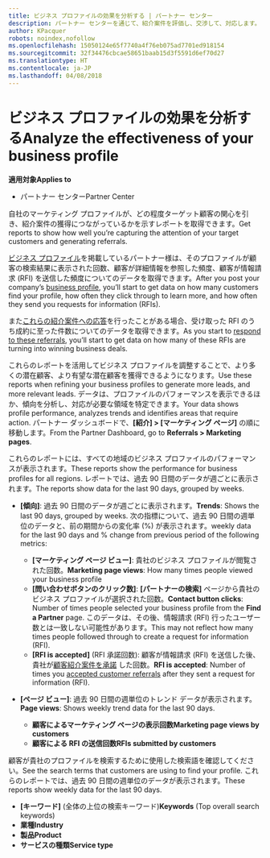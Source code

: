 ```yaml
---
title: ビジネス プロファイルの効果を分析する | パートナー センター
description: パートナー センターを通じて、紹介案件を評価し、交渉して、対応します。
author: KPacquer
robots: noindex,nofollow
ms.openlocfilehash: 15050124e65f7740a4f76eb075ad7701ed918154
ms.sourcegitcommit: 32f34476cbcae58651baab15d3f5591d6ef70d27
ms.translationtype: HT
ms.contentlocale: ja-JP
ms.lasthandoff: 04/08/2018
---
```

# <a name="analyze-the-effectiveness-of-your-business-profile"></a><span data-ttu-id="a7321-103">ビジネス プロファイルの効果を分析する</span><span class="sxs-lookup"><span data-stu-id="a7321-103">Analyze the effectiveness of your business profile</span></span>
<!-- 
https://go.microsoft.com/fwlink/?linkid=849120
-->

**<span data-ttu-id="a7321-104">適用対象</span><span class="sxs-lookup"><span data-stu-id="a7321-104">Applies to</span></span>**

-  <span data-ttu-id="a7321-105">パートナー センター</span><span class="sxs-lookup"><span data-stu-id="a7321-105">Partner Center</span></span>

<span data-ttu-id="a7321-106">自社のマーケティング プロファイルが、どの程度ターゲット顧客の関心を引き、紹介案件の獲得につながっているかを示すレポートを取得できます。</span><span class="sxs-lookup"><span data-stu-id="a7321-106">Get reports to show how well you’re capturing the attention of your target customers and generating referrals.</span></span>

<span data-ttu-id="a7321-107">[ビジネス プロファイル](create-a-marketing-profile.md)を掲載しているパートナー様は、そのプロファイルが顧客の検索結果に表示された回数、顧客が詳細情報を参照した頻度、顧客が情報請求 (RFI) を送信した頻度についてのデータを取得できます。</span><span class="sxs-lookup"><span data-stu-id="a7321-107">After you post your company’s [business profile](create-a-marketing-profile.md), you’ll start to get data on how many customers find your profile, how often they click through to learn more, and how often they send you requests for information (RFIs).</span></span> 

<span data-ttu-id="a7321-108">また[これらの紹介案件への応答](responding-to-referrals.md)を行ったことがある場合、受け取った RFI のうち成約に至った件数についてのデータを取得できます。</span><span class="sxs-lookup"><span data-stu-id="a7321-108">As you start to [respond to these referrals](responding-to-referrals.md), you’ll start to get data on how many of these RFIs are turning into winning business deals.</span></span>

<span data-ttu-id="a7321-109">これらのレポートを活用してビジネス プロファイルを調整することで、より多くの潜在顧客、より有望な潜在顧客を獲得できるようになります。</span><span class="sxs-lookup"><span data-stu-id="a7321-109">Use these reports when refining your business profiles to generate more leads, and more relevant leads.</span></span> <span data-ttu-id="a7321-110">データは、プロファイルのパフォーマンスを表示できるほか、傾向を分析し、対応が必要な領域を特定できます。</span><span class="sxs-lookup"><span data-stu-id="a7321-110">Your data shows profile performance, analyzes trends and identifies areas that require action.</span></span> <span data-ttu-id="a7321-111">パートナー ダッシュボードで、**[紹介] > [マーケティング ページ]** の順に移動します。</span><span class="sxs-lookup"><span data-stu-id="a7321-111">From the Partner Dashboard, go to **Referrals > Marketing pages**.</span></span>

<span data-ttu-id="a7321-112">これらのレポートには、すべての地域のビジネス プロファイルのパフォーマンスが表示されます。</span><span class="sxs-lookup"><span data-stu-id="a7321-112">These reports show the performance for business profiles for all regions.</span></span> <span data-ttu-id="a7321-113">レポートでは、過去 90 日間のデータが週ごとに表示されます。</span><span class="sxs-lookup"><span data-stu-id="a7321-113">The reports show data for the last 90 days, grouped by weeks.</span></span>

*  <span data-ttu-id="a7321-114">**[傾向]**: 過去 90 日間のデータが週ごとに表示されます。</span><span class="sxs-lookup"><span data-stu-id="a7321-114">**Trends**: Shows the last 90 days, grouped by weeks.</span></span> <span data-ttu-id="a7321-115">次の指標について、過去 90 日間の週単位のデータと、前の期間からの変化率 (%) が表示されます。</span><span class="sxs-lookup"><span data-stu-id="a7321-115">weekly data for the last 90 days and % change from previous period of the following metrics:</span></span>

   * <span data-ttu-id="a7321-116">**[マーケティング ページ ビュー]**: 貴社のビジネス プロファイルが閲覧された回数。</span><span class="sxs-lookup"><span data-stu-id="a7321-116">**Marketing page views**: How many times people viewed your business profile</span></span>
   * <span data-ttu-id="a7321-117">**[問い合わせボタンのクリック数]**: **[パートナーの検索]** ページから貴社のビジネス プロファイルが選択された回数。</span><span class="sxs-lookup"><span data-stu-id="a7321-117">**Contact button clicks**: Number of times people selected your business profile from the **Find a Partner** page.</span></span> <span data-ttu-id="a7321-118">このデータは、その後、情報請求 (RFI) 行ったユーザー数とは一致しない可能性があります。</span><span class="sxs-lookup"><span data-stu-id="a7321-118">This may not reflect how many times people followed through to create a request for information (RFI).</span></span>
   * <span data-ttu-id="a7321-119">**[RFI is accepted]** (RFI 承諾回数): 顧客が情報請求 (RFI) を送信した後、貴社が[顧客紹介案件を承諾](responding-to-referrals.md) した回数。</span><span class="sxs-lookup"><span data-stu-id="a7321-119">**RFI is accepted**: Number of times you [accepted customer referrals](responding-to-referrals.md) after they sent a request for information (RFI).</span></span>


*  <span data-ttu-id="a7321-120">**[ページ ビュー]**: 過去 90 日間の週単位のトレンド データが表示されます。</span><span class="sxs-lookup"><span data-stu-id="a7321-120">**Page views**: Shows weekly trend data for the last 90 days.</span></span>
   *  **<span data-ttu-id="a7321-121">顧客によるマーケティング ページの表示回数</span><span class="sxs-lookup"><span data-stu-id="a7321-121">Marketing page views by customers</span></span>**
   *  **<span data-ttu-id="a7321-122">顧客による RFI の送信回数</span><span class="sxs-lookup"><span data-stu-id="a7321-122">RFIs submitted by customers</span></span>**

<span data-ttu-id="a7321-123">顧客が貴社のプロファイルを検索するために使用した検索語を確認してください。</span><span class="sxs-lookup"><span data-stu-id="a7321-123">See the search terms that customers are using to find your profile.</span></span> <span data-ttu-id="a7321-124">これらのレポートでは、過去 90 日間の週単位のデータが表示されます。</span><span class="sxs-lookup"><span data-stu-id="a7321-124">These reports show weekly data for the last 90 days.</span></span>

*  <span data-ttu-id="a7321-125">**[キーワード]** (全体の上位の検索キーワード)</span><span class="sxs-lookup"><span data-stu-id="a7321-125">**Keywords** (Top overall search keywords)</span></span> 
*  **<span data-ttu-id="a7321-126">業種</span><span class="sxs-lookup"><span data-stu-id="a7321-126">Industry</span></span>**
*  **<span data-ttu-id="a7321-127">製品</span><span class="sxs-lookup"><span data-stu-id="a7321-127">Product</span></span>**
*  **<span data-ttu-id="a7321-128">サービスの種類</span><span class="sxs-lookup"><span data-stu-id="a7321-128">Service type</span></span>**

